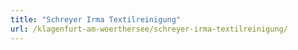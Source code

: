 ```yaml
---
title: "Schreyer Irma Textilreinigung"
url: /klagenfurt-am-woerthersee/schreyer-irma-textilreinigung/
---
```

